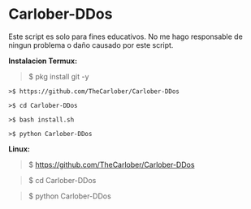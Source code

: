 # Carlober-DDos
Este script es solo para fines educativos. No me hago responsable de ningun problema o daño causado por este script.

**Instalacion Termux:**

>$ pkg install git -y
```
>$ https://github.com/TheCarlober/Carlober-DDos

>$ cd Carlober-DDos

>$ bash install.sh

>$ python Carlober-DDos
```

**Linux:**

>$ https://github.com/TheCarlober/Carlober-DDos

>$ cd Carlober-DDos

>$ python Carlober-DDos


